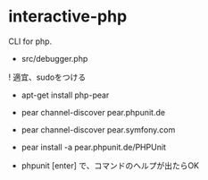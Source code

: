 interactive-php
===============

CLI for php.



- src/debugger.php

! 適宜、sudoをつける

* apt-get install php-pear
* pear channel-discover pear.phpunit.de
* pear channel-discover pear.symfony.com
* pear install -a pear.phpunit.de/PHPUnit

* phpunit [enter]
  で、コマンドのヘルプが出たらOK


